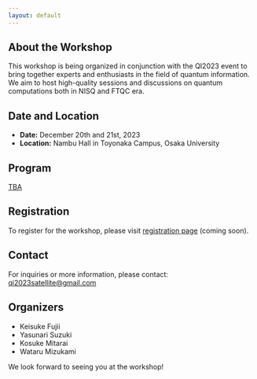 ```yaml
---
layout: default
---
```


## About the Workshop

This workshop is being organized in conjunction with the QI2023 event to bring together experts and enthusiasts in the field of quantum information. We aim to host high-quality sessions and discussions on quantum computations both in NISQ and FTQC era.

## Date and Location

- **Date:** December 20th and 21st, 2023
- **Location:** Nambu Hall in Toyonaka Campus, Osaka University

## Program

[TBA](program.html)


## Registration

To register for the workshop, please visit [registration page](#) (coming soon).

## Contact

For inquiries or more information, please contact: qi2023satellite@gmail.com


## Organizers

- Keisuke Fujii
- Yasunari Suzuki
- Kosuke Mitarai
- Wataru Mizukami

We look forward to seeing you at the workshop!

